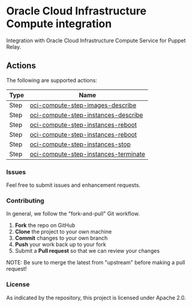# Oracle Cloud Infrastructure Compute integration

Integration with Oracle Cloud Infrastructure Compute Service for Puppet Relay.

## Actions

The following are supported actions:  

|   Type    |  Name              |
|-----------|--------------------|
| Step      | [oci-compute-step-images-describe](/steps/oci-compute-step-images-describe)  |  
| Step      | [oci-compute-step-instances-describe](/steps/oci-compute-step-instances-describe)    |  
| Step      | [oci-compute-step-instances-reboot](/steps/oci-compute-step-instances-reboot) |  
| Step      | [oci-compute-step-instances-reboot](/steps/oci-compute-step-instances-start) |  
| Step      | [oci-compute-step-instances-stop](/steps/oci-compute-step-instances-stop) |  
| Step      | [oci-compute-step-instances-terminate](/steps/oci-compute-step-instances-terminate) |

### Issues

Feel free to submit issues and enhancement requests.

### Contributing

In general, we follow the "fork-and-pull" Git workflow.

 1. **Fork** the repo on GitHub
 2. **Clone** the project to your own machine
 3. **Commit** changes to your own branch
 4. **Push** your work back up to your fork
 5. Submit a **Pull request** so that we can review your changes

NOTE: Be sure to merge the latest from "upstream" before making a pull request!

### License

As indicated by the repository, this project is licensed under Apache 2.0.
